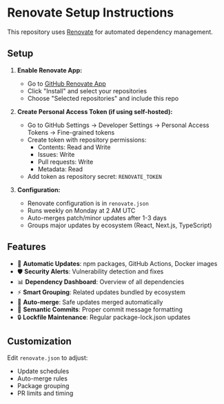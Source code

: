 # Renovate Setup Instructions

This repository uses [Renovate](https://github.com/renovatebot/renovate) for automated dependency management.

## Setup

1. **Enable Renovate App:**
   - Go to [GitHub Renovate App](https://github.com/apps/renovate)
   - Click "Install" and select your repositories
   - Choose "Selected repositories" and include this repo

2. **Create Personal Access Token (if using self-hosted):**
   - Go to GitHub Settings → Developer Settings → Personal Access Tokens → Fine-grained tokens
   - Create token with repository permissions:
     - Contents: Read and Write
     - Issues: Write
     - Pull requests: Write
     - Metadata: Read
   - Add token as repository secret: `RENOVATE_TOKEN`

3. **Configuration:**
   - Renovate configuration is in `renovate.json`
   - Runs weekly on Monday at 2 AM UTC
   - Auto-merges patch/minor updates after 1-3 days
   - Groups major updates by ecosystem (React, Next.js, TypeScript)

## Features

- 🔄 **Automatic Updates**: npm packages, GitHub Actions, Docker images
- 🛡️ **Security Alerts**: Vulnerability detection and fixes  
- 📊 **Dependency Dashboard**: Overview of all dependencies
- ⚡ **Smart Grouping**: Related updates bundled by ecosystem
- 🚀 **Auto-merge**: Safe updates merged automatically
- 📝 **Semantic Commits**: Proper commit message formatting
- 🔒 **Lockfile Maintenance**: Regular package-lock.json updates

## Customization

Edit `renovate.json` to adjust:

- Update schedules
- Auto-merge rules  
- Package grouping
- PR limits and timing